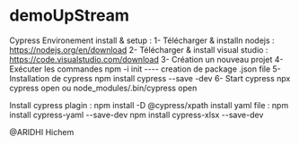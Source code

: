# demoUpStream
Cypress Environement install & setup :
 1- Télécharger & installn nodejs :   https://nodejs.org/en/download
 2- Télécharger & install visual studio : https://code.visualstudio.com/download
 3- Création un nouveau projet 
 4- Exécuter les commandes 
     npm -i init   ---- creation de package .json file 
 5- Installation de cypress 
    npm install cypress --save -dev	
 6- Start cypress 
    npx cypress open  ou node_modules/.bin/cypress open
	
	
	
 Install cypress plagin :  npm install -D @cypress/xpath
 install yaml file : npm install cypress-yaml --save-dev
 npm install cypress-xlsx --save-dev


 @ARIDHI Hichem
